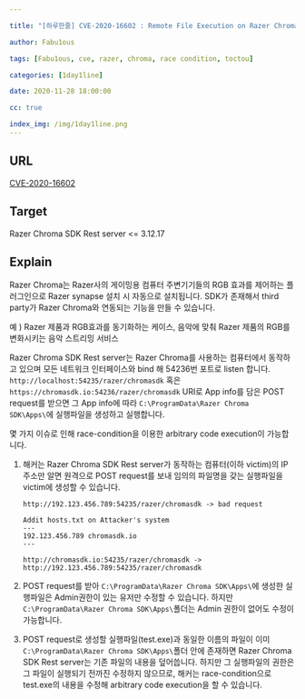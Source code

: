 ```yaml
---

title: "[하루한줄] CVE-2020-16602 : Remote File Execution on Razer Chroma SDK Server"

author: Fabu1ous

tags: [Fabu1ous, cve, razer, chroma, race condition, toctou]

categories: [1day1line]

date: 2020-11-28 18:00:00

cc: true

index_img: /img/1day1line.png
---
```




## URL

[CVE-2020-16602](https://www.angelystor.com/2020/09/cve-2020-16602-remote-file-execution-on.html)



## Target

Razer Chroma SDK Rest server <= 3.12.17



## Explain

Razer Chroma는 Razer사의 게이밍용 컴퓨터 주변기기들의 RGB 효과를 제어하는 플러그인으로 Razer synapse 설치 시 자동으로 설치됩니다. SDK가 존재해서 third party가 Razer Chroma와 연동되는 기능을 만들 수 있습니다. 

예 ) Razer 제품과 RGB효과를 동기화하는 케이스, 음악에 맞춰 Razer 제품의 RGB를 변화시키는 음악 스트리밍 서비스 

 

Razer Chroma SDK Rest server는 Razer Chroma를 사용하는 컴퓨터에서 동작하고 있으며 모든 네트워크 인터페이스와 bind 해 54236번 포트로 listen 합니다. `http://localhost:54235/razer/chromasdk` 혹은` https://chromasdk.io:54236/razer/chromasdk` URI로 App info를 담은 POST request를 받으면 그 App info에 따라 `C:\ProgramData\Razer Chroma SDK\Apps\`에 실행파일을 생성하고 실행합니다.



몇 가지 이슈로 인해 race-condition을 이용한 arbitrary code execution이 가능합니다.

1. 해커는 Razer Chroma SDK Rest server가 동작하는 컴퓨터(이하 victim)의 IP주소만 알면 원격으로 POST request를 보내 임의의 파일명을 갖는 실행파일을 victim에 생성할 수 있습니다.

   ``` text
   http://192.123.456.789:54235/razer/chromasdk -> bad request
   
   Addit hosts.txt on Attacker's system
   ---
   192.123.456.789 chromasdk.io
   ---
   
   http://chromasdk.io:54235/razer/chromasdk -> http://192.123.456.789:54235/razer/chromasdk
   ```

   

2. POST request를 받아 `C:\ProgramData\Razer Chroma SDK\Apps\`에 생성한 실행파일은 Admin권한이 있는 유저만 수정할 수 있습니다. 하지만 `C:\ProgramData\Razer Chroma SDK\Apps\`폴더는 Admin 권한이 없어도 수정이 가능합니다.



3. POST request로 생성할 실행파일(test.exe)과 동일한 이름의 파일이 이미 `C:\ProgramData\Razer Chroma SDK\Apps\`폴더 안에 존재하면 Razer Chroma SDK Rest server는 기존 파일의 내용을 덮어씁니다. 하지만 그 실행파일의 권한은 그 파일이 실행되기 전까진 수정하지 않으므로, 해커는 race-condition으로 test.exe의 내용을 수정해  arbitrary code execution을 할 수 있습니다.


